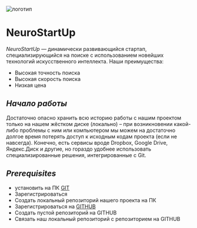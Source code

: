 ![логотип](https://camo.githubusercontent.com/c6727c717cad1e4820481abb87524f90782445c5/68747470733a2f2f692e696d6775722e636f6d2f495a4f525769492e706e67)

# **NeuroStartUp**
*NeuroStartUp* — динамически развивающийся стартап, специализирующийся на поиске с использованием новейших технологий искусственного интеллекта. Наши преимущества:
* Высокая точность поиска
* Высокая скорость поиска
* Низкая цена

## *Начало работы*
Достаточно опасно хранить всю историю работы с нашим проектом только
на нашем жёстком диске (локально) – при возникновении какой-либо
проблемы с ним или компьютером мы можем на достаточно долгое время
потерять доступ к исходным кодам проекта (если не навсегда).
Конечно, есть сервисы вроде Dropbox, Google Drive, Яндекс.Диск и другие,
но гораздо удобнее использовать специализированные решения,
интегрированные с Git.
## *Prerequisites*
* установить на ПК [GIT](https://git-scm.com/downloads)
* Зарегистрироваться 
* Создать локальный репозиторий нашего проекта на ПК 
* Зарегистрироваться на [GITHUB](https://github.com/)
* Создать пустой репозиторий на GITHUB
* Связать наш локальный репозиторий с репозиторием на GITHUB